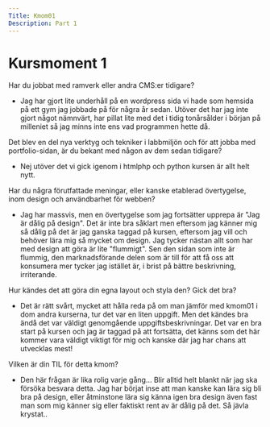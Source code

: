 ```yaml
---
Title: Kmom01
Description: Part 1
---
```


Kursmoment 1
==================

Har du jobbat med ramverk eller andra CMS:er tidigare?
* Jag har gjort lite underhåll på en wordpress sida vi hade som hemsida på ett gym jag jobbade på för några år sedan.
Utöver det har jag inte gjort något nämnvärt, har pillat lite med det i tidig tonårsålder i början på milleniet så jag minns inte ens vad programmen hette då.

Det blev en del nya verktyg och tekniker i labbmiljön och för att jobba med portfolio-sidan, är du bekant med någon av dem sedan tidigare?
* Nej utöver det vi gick igenom i htmlphp och python kursen är allt helt nytt.

Har du några förutfattade meningar, eller kanske etablerad övertygelse, inom design och användbarhet för webben?
* Jag har massvis, men en övertygelse som jag fortsätter upprepa är "Jag är dålig på design". Det är inte bra såklart men eftersom jag känner mig så dålig på det är jag ganska taggad på kursen, eftersom jag vill och behöver lära mig så mycket om design. Jag tycker nästan allt som har med design att göra är lite "flummigt". Sen den sidan som inte är flummig, den marknadsförande delen som är till för att få oss att konsumera mer tycker jag istället är, i brist på bättre beskrivning, irriterande.

Hur kändes det att göra din egna layout och styla den? Gick det bra?
* Det är rätt svårt, mycket att hålla reda på om man jämför med kmom01 i dom andra kurserna, tur det var en liten uppgift. Men det kändes bra ändå det var väldigt genomgående uppgiftsbeskrivningar. Det var en bra start på kursen och jag är taggad på att fortsätta, det känns som det här kommer vara väldigt viktigt för mig och kanske där jag har chans att utvecklas mest!

Vilken är din TIL för detta kmom?
* Den här frågan är lika rolig varje gång... Blir alltid helt blankt när jag ska försöka besvara detta. Jag har börjat inse att man kanske kan lära sig bli bra på design, eller åtminstone lära sig känna igen bra design även fast man som mig känner sig eller faktiskt rent av är dålig på det. 
Så jävla krystat..